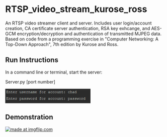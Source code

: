 # RTSP_video_stream_kurose_ross
An RTSP video streamer client and server. Includes user login/account creation, CA certificate server authentication, RSA key exhcange, and AES-GCM encryption/decryption and authentication of transmitted MJPEG data. Based on code from a programming exercise in "Computer Networking: A Top-Down Approach", 7th edition by Kurose and Ross.

## Run Instructions
In a command line or terminal, start the server:

Server.py [port number]

![user login](https://github.com/chadbloxham/RTSP_video_stream_kurose_ross/blob/master/userLogin.PNG)

## Demonstration
<a href="https://imgflip.com/gif/3a158x"><img src="https://i.imgflip.com/3a158x.gif" title="made at imgflip.com"/></a>
